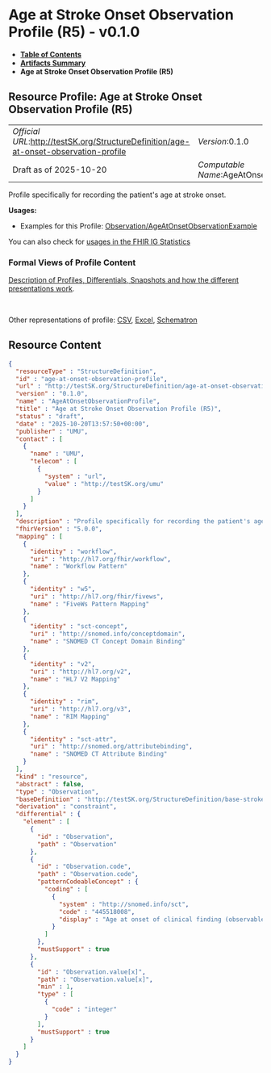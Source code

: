 # Age at Stroke Onset Observation Profile (R5) - v0.1.0

* [**Table of Contents**](toc.md)
* [**Artifacts Summary**](artifacts.md)
* **Age at Stroke Onset Observation Profile (R5)**

## Resource Profile: Age at Stroke Onset Observation Profile (R5) 

| | |
| :--- | :--- |
| *Official URL*:http://testSK.org/StructureDefinition/age-at-onset-observation-profile | *Version*:0.1.0 |
| Draft as of 2025-10-20 | *Computable Name*:AgeAtOnsetObservationProfile |

 
Profile specifically for recording the patient's age at stroke onset. 

**Usages:**

* Examples for this Profile: [Observation/AgeAtOnsetObservationExample](Observation-AgeAtOnsetObservationExample.md)

You can also check for [usages in the FHIR IG Statistics](https://packages2.fhir.org/xig/SKtestIG|current/StructureDefinition/age-at-onset-observation-profile)

### Formal Views of Profile Content

 [Description of Profiles, Differentials, Snapshots and how the different presentations work](http://build.fhir.org/ig/FHIR/ig-guidance/readingIgs.html#structure-definitions). 

 

Other representations of profile: [CSV](StructureDefinition-age-at-onset-observation-profile.csv), [Excel](StructureDefinition-age-at-onset-observation-profile.xlsx), [Schematron](StructureDefinition-age-at-onset-observation-profile.sch) 



## Resource Content

```json
{
  "resourceType" : "StructureDefinition",
  "id" : "age-at-onset-observation-profile",
  "url" : "http://testSK.org/StructureDefinition/age-at-onset-observation-profile",
  "version" : "0.1.0",
  "name" : "AgeAtOnsetObservationProfile",
  "title" : "Age at Stroke Onset Observation Profile (R5)",
  "status" : "draft",
  "date" : "2025-10-20T13:57:50+00:00",
  "publisher" : "UMU",
  "contact" : [
    {
      "name" : "UMU",
      "telecom" : [
        {
          "system" : "url",
          "value" : "http://testSK.org/umu"
        }
      ]
    }
  ],
  "description" : "Profile specifically for recording the patient's age at stroke onset.",
  "fhirVersion" : "5.0.0",
  "mapping" : [
    {
      "identity" : "workflow",
      "uri" : "http://hl7.org/fhir/workflow",
      "name" : "Workflow Pattern"
    },
    {
      "identity" : "w5",
      "uri" : "http://hl7.org/fhir/fivews",
      "name" : "FiveWs Pattern Mapping"
    },
    {
      "identity" : "sct-concept",
      "uri" : "http://snomed.info/conceptdomain",
      "name" : "SNOMED CT Concept Domain Binding"
    },
    {
      "identity" : "v2",
      "uri" : "http://hl7.org/v2",
      "name" : "HL7 V2 Mapping"
    },
    {
      "identity" : "rim",
      "uri" : "http://hl7.org/v3",
      "name" : "RIM Mapping"
    },
    {
      "identity" : "sct-attr",
      "uri" : "http://snomed.org/attributebinding",
      "name" : "SNOMED CT Attribute Binding"
    }
  ],
  "kind" : "resource",
  "abstract" : false,
  "type" : "Observation",
  "baseDefinition" : "http://testSK.org/StructureDefinition/base-stroke-observation",
  "derivation" : "constraint",
  "differential" : {
    "element" : [
      {
        "id" : "Observation",
        "path" : "Observation"
      },
      {
        "id" : "Observation.code",
        "path" : "Observation.code",
        "patternCodeableConcept" : {
          "coding" : [
            {
              "system" : "http://snomed.info/sct",
              "code" : "445518008",
              "display" : "Age at onset of clinical finding (observable entity)"
            }
          ]
        },
        "mustSupport" : true
      },
      {
        "id" : "Observation.value[x]",
        "path" : "Observation.value[x]",
        "min" : 1,
        "type" : [
          {
            "code" : "integer"
          }
        ],
        "mustSupport" : true
      }
    ]
  }
}

```
